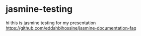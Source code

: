 # jasmine-testing
hi this is jasmine testing for my presentation 
 https://github.com/eddahbihossine/jasmine-documentation-faq
